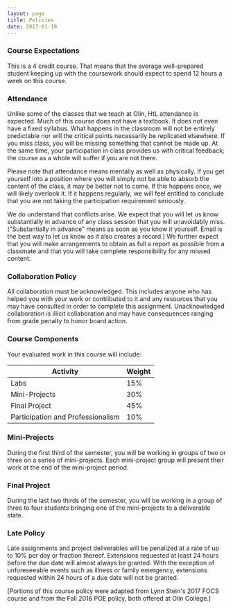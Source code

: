 ```yaml
---
layout: page
title: Policies
date: 2017-01-18
---
```


### Course Expectations

This is a 4 credit course.
That means that the average well-prepared student keeping up with the coursework should expect to spend 12 hours a week on this course.

### Attendance

Unlike some of the classes that we teach at Olin, HtL attendance is expected.
Much of this course does not have a textbook. It does not even have a fixed syllabus.
What happens in the classroom will not be entirely predictable nor will the critical points necessarily be replicated elsewhere.
If you miss class, you will be missing something that cannot be made up.
At the same time, your participation in class provides us with critical feedback; the course as a whole will suffer if you are not there.

Please note that attendance means mentally as well as physically. If you get yourself into a position where you will simply not be able to absorb the content of the class, it may be better not to come. If this happens once, we will likely overlook it. If it happens regularly, we will feel entitled to conclude that you are not taking the participation requirement seriously.

We do understand that conflicts arise. We expect that you will let us know substantially in advance of any class session that you will unavoidably miss. ("Substantially in advance" means as soon as you know it yourself. Email is the best way to let us know as it also creates a record.) We further expect that you will make arrangements to obtain as full a report as possible from a classmate and that you will take complete responsibility for any missed content.


### Collaboration Policy

All collaboration must be acknowledged.
This includes anyone who has helped you with your work or contributed to it and any resources that you may have consulted in order to complete this assignment. Unacknowledged collaboration is illicit collaboration and may have consequences ranging from grade penalty to honor board action.


### Course Components

Your evaluated work in this course will include:

| Activity                          | Weight |
| --------------------------------- | ------ |
| Labs                              | 15%    |
| Mini-Projects                     | 30%    |
| Final Project                     | 45%    |
| Participation and Professionalism | 10%    |


### Mini-Projects

During the first third of the semester, you will be working in groups of two or three on a series of mini-projects.
Each mini-project group will present their work at the end of the mini-project period.


### Final Project

During the last two thirds of the semester, you will be working in a group of three to four students bringing one of the mini-projects to a deliverable state.


### Late Policy

Late assignments and project deliverables will be penalized at a rate of up to 10% per day or fraction thereof.
Extensions requested at least 24 hours before the due date will almost always be granted.
With the exception of unforeseeable events such as illness or family emergency, extensions requested within 24 hours of a due date will not be granted.

[Portions of this course policy were adapted from Lynn Stein's 2017 FOCS course and from the Fall 2016 POE policy, both offered at Olin College.]
